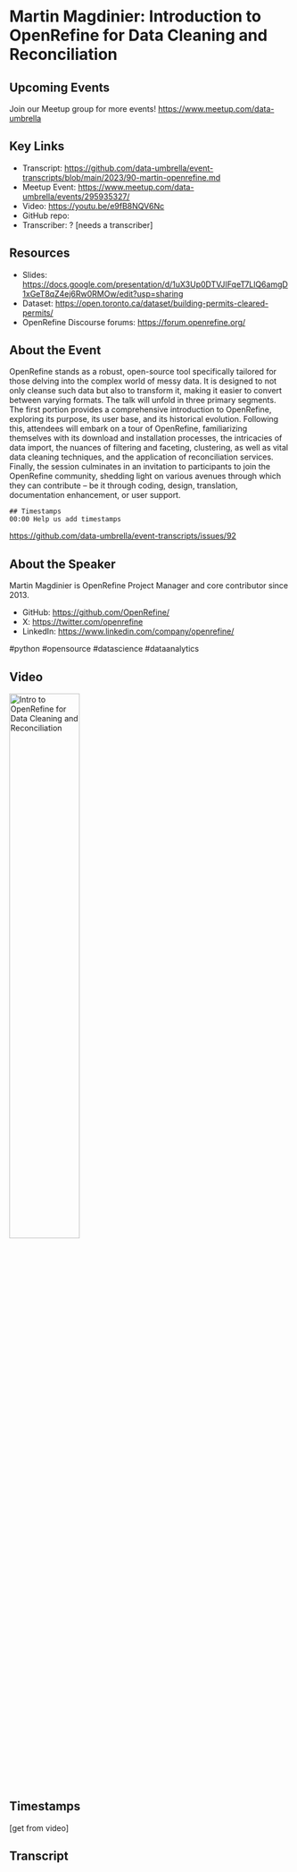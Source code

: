 # Martin Magdinier:  Introduction to OpenRefine for Data Cleaning and Reconciliation

## Upcoming Events
Join our Meetup group for more events!
https://www.meetup.com/data-umbrella

## Key Links
- Transcript: https://github.com/data-umbrella/event-transcripts/blob/main/2023/90-martin-openrefine.md
- Meetup Event: https://www.meetup.com/data-umbrella/events/295935327/
- Video: https://youtu.be/e9fB8NQV6Nc
- GitHub repo:  
- Transcriber:  ? [needs a transcriber]

## Resources
- Slides: https://docs.google.com/presentation/d/1uX3Up0DTVJIFqeT7LlQ6amgD1xGeT8qZ4ej6Rw0RMOw/edit?usp=sharing
- Dataset: https://open.toronto.ca/dataset/building-permits-cleared-permits/
- OpenRefine Discourse forums: https://forum.openrefine.org/

## About the Event
OpenRefine stands as a robust, open-source tool specifically tailored for those delving into the complex world of messy data. It is designed to not only cleanse such data but also to transform it, making it easier to convert between varying formats.
The talk will unfold in three primary segments. The first portion provides a comprehensive introduction to OpenRefine, exploring its purpose, its user base, and its historical evolution. Following this, attendees will embark on a tour of OpenRefine, familiarizing themselves with its download and installation processes, the intricacies of data import, the nuances of filtering and faceting, clustering, as well as vital data cleaning techniques, and the application of reconciliation services. Finally, the session culminates in an invitation to participants to join the OpenRefine community, shedding light on various avenues through which they can contribute – be it through coding, design, translation, documentation enhancement, or user support.

```
## Timestamps
00:00 Help us add timestamps
```
https://github.com/data-umbrella/event-transcripts/issues/92

## About the Speaker
Martin Magdinier is OpenRefine Project Manager and core contributor since 2013.

- GitHub:  https://github.com/OpenRefine/
- X: https://twitter.com/openrefine
- LinkedIn: https://www.linkedin.com/company/openrefine/

#python #opensource #datascience #dataanalytics

## Video
<a href="http://www.youtube.com/watch?feature=player_embedded&e9fB8NQV6Nc" target="_blank"><img src="http://img.youtube.com/vi/e9fB8NQV6Nc/0.jpg"
alt="Intro to OpenRefine for Data Cleaning and Reconciliation" width="50%" /></a>

## Timestamps
[get from video]

## Transcript
